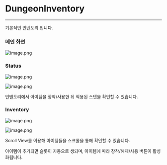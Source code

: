 # DungeonInventory

---

기본적인 인벤토리 입니다.

### 메인 화면

![image.png](image.png)

### Status

![image.png](image%201.png)

![image.png](image%202.png)

인벤토리에서 아이템을 장착/사용한 뒤 적용된 스탯을 확인할 수 있습니다.

### Inventory

![image.png](image%203.png)

![image.png](image%204.png)

Scroll View를 이용해 아이템들을 스크롤을 통해 확인할 수 있습니다.

아이템이 추가되면 슬롯이 자동으로 생되며, 아이템에 따라 장착/해제/사용 버튼이 활성화됩니다.
